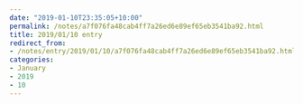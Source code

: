 ```yaml
---
date: "2019-01-10T23:35:05+10:00"
permalink: /notes/a7f076fa48cab4ff7a26ed6e89ef65eb3541ba92.html
title: 2019/01/10 entry
redirect_from:
- /notes/entry/2019/01/10/a7f076fa48cab4ff7a26ed6e89ef65eb3541ba92.html
categories:
- January
- 2019
- 10
---
```

